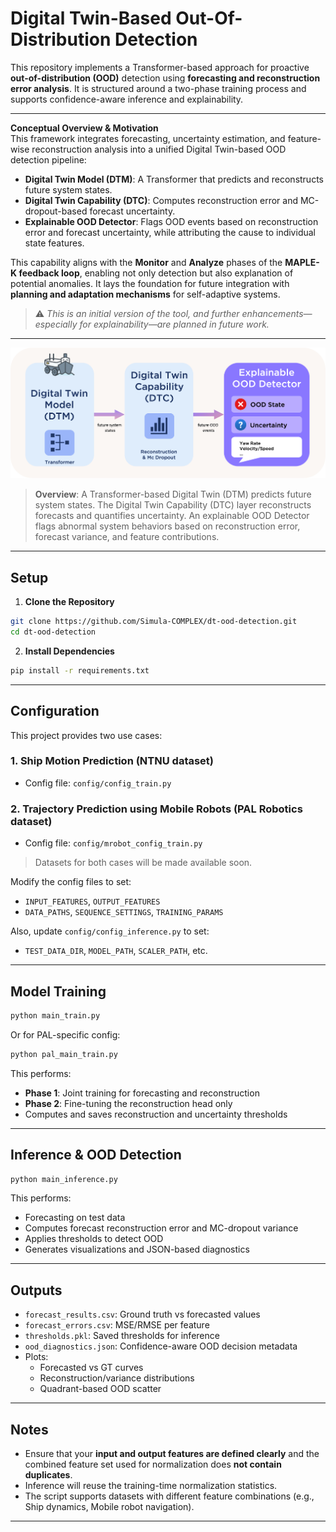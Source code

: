 # Digital Twin-Based Out-Of-Distribution Detection

This repository implements a Transformer-based approach for proactive **out-of-distribution (OOD)** detection using **forecasting and reconstruction error analysis**. It is structured around a two-phase training process and supports confidence-aware inference and explainability.

---

**Conceptual Overview & Motivation**  
This framework integrates forecasting, uncertainty estimation, and feature-wise reconstruction analysis into a unified Digital Twin-based OOD detection pipeline:

- **Digital Twin Model (DTM)**: A Transformer that predicts and reconstructs future system states.  
- **Digital Twin Capability (DTC)**: Computes reconstruction error and MC-dropout-based forecast uncertainty.  
- **Explainable OOD Detector**: Flags OOD events based on reconstruction error and forecast uncertainty, while attributing the cause to individual state features.

This capability aligns with the **Monitor** and **Analyze** phases of the **MAPLE-K feedback loop**, enabling not only detection but also explanation of potential anomalies. It lays the foundation for future integration with **planning and adaptation mechanisms** for self-adaptive systems.

> ⚠️ *This is an initial version of the tool, and further enhancements—especially for explainability—are planned in future work.*

---

![DT Overview](assets/ex-dt-overview.png)

> **Overview**: A Transformer-based Digital Twin (DTM) predicts future system states. The Digital Twin Capability (DTC) layer reconstructs forecasts and quantifies uncertainty. An explainable OOD Detector flags abnormal system behaviors based on reconstruction error, forecast variance, and feature contributions.

---

## Setup

1. **Clone the Repository**

```bash
git clone https://github.com/Simula-COMPLEX/dt-ood-detection.git
cd dt-ood-detection
```

2. **Install Dependencies**

```bash
pip install -r requirements.txt
```

---

## Configuration

This project provides two use cases:

### 1. **Ship Motion Prediction** (NTNU dataset)
- Config file: `config/config_train.py`

### 2. **Trajectory Prediction using Mobile Robots** (PAL Robotics dataset)
- Config file: `config/mrobot_config_train.py`

> Datasets for both cases will be made available soon.

Modify the config files to set:
- `INPUT_FEATURES`, `OUTPUT_FEATURES`
- `DATA_PATHS`, `SEQUENCE_SETTINGS`, `TRAINING_PARAMS`

Also, update `config/config_inference.py` to set:
- `TEST_DATA_DIR`, `MODEL_PATH`, `SCALER_PATH`, etc.

---

## Model Training

```bash
python main_train.py
```

Or for PAL-specific config:

```bash
python pal_main_train.py
```

This performs:
- **Phase 1**: Joint training for forecasting and reconstruction
- **Phase 2**: Fine-tuning the reconstruction head only
- Computes and saves reconstruction and uncertainty thresholds

---

## Inference & OOD Detection

```bash
python main_inference.py
```

This performs:
- Forecasting on test data
- Computes forecast reconstruction error and MC-dropout variance
- Applies thresholds to detect OOD
- Generates visualizations and JSON-based diagnostics

---

## Outputs

- `forecast_results.csv`: Ground truth vs forecasted values
- `forecast_errors.csv`: MSE/RMSE per feature
- `thresholds.pkl`: Saved thresholds for inference
- `ood_diagnostics.json`: Confidence-aware OOD decision metadata
- Plots:
  - Forecasted vs GT curves
  - Reconstruction/variance distributions
  - Quadrant-based OOD scatter

---

## Notes

- Ensure that your **input and output features are defined clearly** and the combined feature set used for normalization does **not contain duplicates**.
- Inference will reuse the training-time normalization statistics.
- The script supports datasets with different feature combinations (e.g., Ship dynamics, Mobile robot navigation).

---
